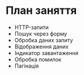 # План заняття

- HTTP-запити
- Пошук через форму
- Обробка даних запиту
- Відображення даних
- Індикатор завантаження
- Обробка помилок
- Пагінація

